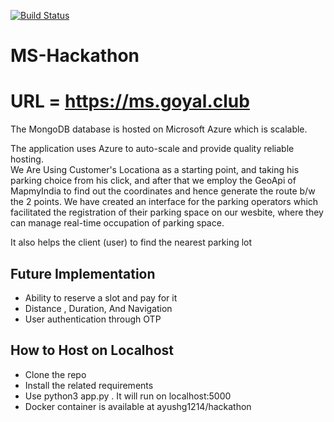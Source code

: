 [![Build Status](https://travis-ci.com/ayush6624/ms-hackathon.svg?token=ZNZvRCTh5oMvBSaJxVvJ&branch=master)](https://travis-ci.com/ayush6624/ms-hackathon)


# MS-Hackathon

# URL = https://ms.goyal.club

The MongoDB database is hosted on Microsoft Azure which is scalable.  

The application uses Azure to auto-scale and provide quality reliable hosting.   
We Are Using Customer's Locationa as a starting point, and taking his parking choice from his click, and after that we employ the GeoApi of MapmyIndia to find out the coordinates and hence generate the route b/w the 2 points. We have created an interface for the parking operators which facilitated the registration of their parking space on our wesbite, where they can manage real-time occupation of parking space.   

It also helps the client (user) to find the nearest parking lot

## Future Implementation
 - Ability to reserve a slot and pay for it
 - Distance , Duration, And Navigation
 - User authentication through OTP

## How to Host on Localhost
- Clone the repo 
- Install the related requirements
- Use python3 app.py . It will run on localhost:5000
- Docker container is available at ayushg1214/hackathon